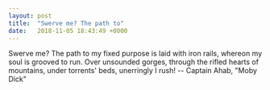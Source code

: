 ```yaml
---
layout: post
title:  "Swerve me? The path to"
date:   2018-11-05 18:43:49 +0000
---
```

Swerve me?  The path to my fixed purpose is laid with iron rails,
whereon my soul is grooved to run.  Over unsounded gorges, through
the rifled hearts of mountains, under torrents' beds, unerringly I rush!
		-- Captain Ahab, "Moby Dick"

